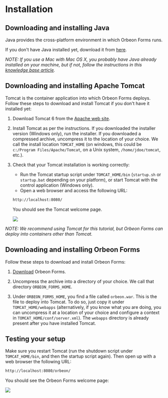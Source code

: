 # Installation



## Downloading and installing Java

Java provides the cross-platform environment in which Orbeon Forms runs.

If you don't have Java installed yet, download it from [here](http://www.oracle.com/technetwork/java/javase/downloads/index.html).

_NOTE: If you use a Mac with Mac OS X, you probably have Java already installed on your machine, but if not, follow the instructions in this [knowledge base article](https://support.apple.com/kb/DL1572)._

## Downloading and installing Apache Tomcat

Tomcat is the container application into which Orbeon Forms deploys. Follow these steps to download and install Tomcat if you don't have it installed yet:

1. Download Tomcat 6 from the [Apache web site](http://tomcat.apache.org/download-60.cgi).

2. Install Tomcat as per the instructions. If you downloaded the installer version (Windows only), run the installer. If you downloaded a compressed archive, uncompress it to the location of your choice. We call the install location `TOMCAT_HOME` (on windows, this could be `c:/Program Files/Apache/Tomcat`, on a Unix system, `/home/jdoe/tomcat`, etc.).

3. Check that your Tomcat installation is working correctly:
    * Run the Tomcat startup script under `TOMCAT_HOME/bin` (`startup.sh` or `startup.bat` depending on your platform), or start Tomcat with the control application (Windows only).
    * Open a web browser and access the following URL:
    ```xml
    http://localhost:8080/
    ```

    You should see the Tomcat welcome page.

    ![][3]

_NOTE: We recommend using Tomcat for this tutorial, but Orbeon Forms can deploy into containers other than Tomcat._

## Downloading and installing Orbeon Forms

Follow these steps to download and install Orbeon Forms:

1. [Download][4] Orbeon Forms.

2. Uncompress the archive into a directory of your choice. We call that directory `ORBEON_FORMS_HOME`.

3. Under `ORBEON_FORMS_HOME`, you find a file called `orbeon.war`. This is the file to deploy into Tomcat. To do so, just copy it under `TOMCAT_HOME/webapps` (alternatively, if you know what you are doing, you can uncompress it at a location of your choice and configure a context in `TOMCAT_HOME/conf/server.xml`). The `webapps` directory is already present after you have installed Tomcat.

## Testing your setup

Make sure you restart Tomcat (run the shutdown script under `TOMCAT_HOME/bin`, and then the startup script again). Then open up with a web browser the following URL:

```xml
http://localhost:8080/orbeon/
```

You should see the Orbeon Forms welcome page:

![][5]

[3]: https://raw.github.com/wiki/orbeon/orbeon-forms/images/tutorial/01.png
[4]: https://www.orbeon.com/download
[5]: https://raw.github.com/wiki/orbeon/orbeon-forms/images/tutorial/02.png
